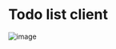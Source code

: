 # Todo list client
![image](https://user-images.githubusercontent.com/20898237/188271898-8d3c28ed-1b71-431c-92c9-0fe01859c277.png)


